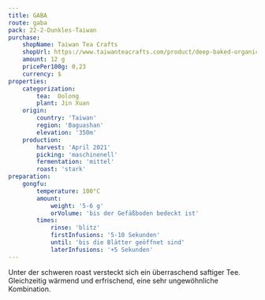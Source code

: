```yaml
---
title: GABA
route: gaba
pack: 22-2-Dunkles-Taiwan
purchase:
    shopName: Taiwan Tea Crafts
    shopUrl: https://www.taiwanteacrafts.com/product/deep-baked-organic-gaba-oolong-tea/?attribute_pa_weight=250-g-8-82-oz-save-20&v=3a52f3c22ed6
    amount: 12 g
    pricePer100g: 0,23
    currency: $
properties:
    categorization:
        tea:  Oolong
        plant: Jin Xuan
    origin:
        country: 'Taiwan'
        region: 'Baguashan'
        elevation: '350m'
    production:
        harvest: 'April 2021'
        picking: 'maschinenell'
        fermentation: 'mittel'
        roast: 'stark'
preparation:
    gongfu:
        temperature: 100°C
        amount:
            weight: '5-6 g'
            orVolume: 'bis der Gefäßboden bedeckt ist'
        times:
            rinse: 'blitz'
            firstInfusions: '5-10 Sekunden'
            until: 'bis die Blätter geöffnet sind'
            laterInfusions: '+5 Sekunden'
---
```

Unter der schweren roast versteckt sich ein überraschend saftiger Tee. Gleichzeitig wärmend und erfrischend, eine sehr ungewöhnliche Kombination.